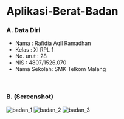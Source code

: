 # Aplikasi-Berat-Badan

### A. Data Diri
- Nama        : Rafidia Aqil Ramadhan
- Kelas       : XI RPL 1
- No. urut    : 28
- NIS         : 4807/1526.070
- Nama Sekolah: SMK Telkom Malang

<br>

### B. (Screenshot)
![badan_1](https://cloud.githubusercontent.com/assets/22127529/20250074/06362544-aa3b-11e6-8dba-a6c7a444d60b.PNG)
![badan_2](https://cloud.githubusercontent.com/assets/22127529/20250073/032cd3ac-aa3b-11e6-8133-825feb4cfd7e.PNG)
![badan_3](https://cloud.githubusercontent.com/assets/22127529/20250104/a73092cc-aa3b-11e6-8c10-189b12164f0c.PNG)
